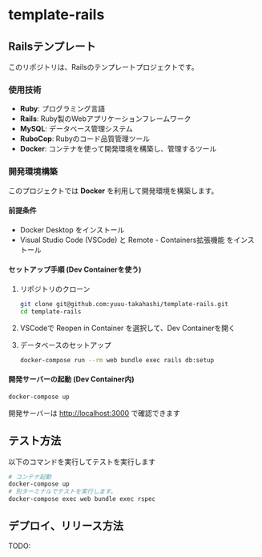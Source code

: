 # template-rails

## Railsテンプレート

このリポジトリは、Railsのテンプレートプロジェクトです。

### 使用技術

- **Ruby**: プログラミング言語
- **Rails**: Ruby製のWebアプリケーションフレームワーク
- **MySQL**: データベース管理システム
- **RuboCop**: Rubyのコード品質管理ツール
- **Docker**: コンテナを使って開発環境を構築し、管理するツール

### 開発環境構築

このプロジェクトでは **Docker** を利用して開発環境を構築します。

#### 前提条件

- Docker Desktop をインストール
- Visual Studio Code (VSCode) と Remote - Containers拡張機能 をインストール

#### セットアップ手順 (Dev Containerを使う)

1. リポジトリのクローン

    ```bash
    git clone git@github.com:yuuu-takahashi/template-rails.git
    cd template-rails
    ```

2. VSCodeで Reopen in Container を選択して、Dev Containerを開く
3. データベースのセットアップ

    ```bash
    docker-compose run --rm web bundle exec rails db:setup
    ```

#### 開発サーバーの起動 (Dev Container内)

```bash
docker-compose up
```

開発サーバーは <http://localhost:3000> で確認できます

## テスト方法

以下のコマンドを実行してテストを実行します

```bash
# コンテナ起動
docker-compose up
# 別ターミナルでテストを実行します。
docker-compose exec web bundle exec rspec
```

## デプロイ、リリース方法

 TODO:
